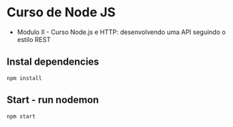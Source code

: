 # Curso de Node JS

* Modulo II - Curso Node.js e HTTP: desenvolvendo uma API seguindo o estilo REST 

## Instal dependencies

```
npm install
```

## Start - run nodemon

```
npm start
```